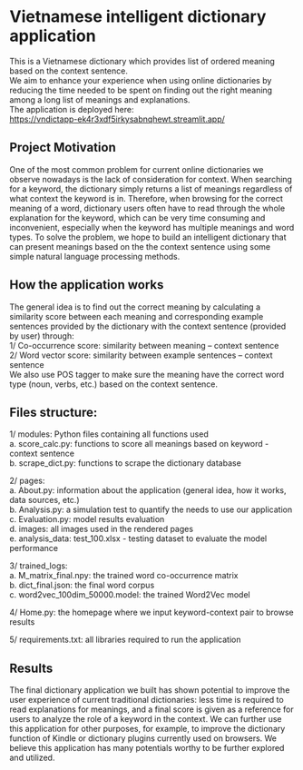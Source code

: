 # Vietnamese intelligent dictionary application
This is a Vietnamese dictionary which provides list of ordered meaning based on the context sentence. <br>
We aim to enhance your experience when using online dictionaries by reducing the time needed to be spent on finding out the right meaning among a long list of meanings and explanations. <br>
The application is deployed here:<br>
https://vndictapp-ek4r3xdf5irkysabnqhewt.streamlit.app/

## Project Motivation
One of the most common problem for current online dictionaries we observe nowadays is the lack of consideration for context. When searching for a keyword, the dictionary simply returns a list of meanings regardless of what context the keyword is in. Therefore, when browsing for the correct meaning of a word, dictionary users often have to read through the whole explanation for the keyword, which can be very time consuming and inconvenient, especially when the keyword has multiple meanings and word types. To solve the problem, we hope to build an intelligent dictionary that can present meanings based on the the context sentence using some simple natural language processing methods.

## How the application works
The general idea is to find out the correct meaning by calculating a similarity score between each meaning and corresponding example sentences provided by the dictionary with the context sentence (provided by user) through: <br>
1/ Co-occurrence score: similarity between meaning – context sentence <br>
2/ Word vector score: similarity between example sentences – context sentence <br>
We also use POS tagger to make sure the meaning have the correct word type (noun, verbs, etc.) based on the context sentence.

## Files structure:
1/ modules: Python files containing all functions used <br>
a. score_calc.py: functions to score all meanings based on keyword - context sentence <br>
b. scrape_dict.py: functions to scrape the dictionary database<br>

2/ pages: <br>
a. About.py: information about the application (general idea, how it works, data sources, etc.) <br>
b. Analysis.py: a simulation test to quantify the needs to use our application <br>
c. Evaluation.py: model results evaluation <br>
d. images: all images used in the rendered pages <br>
e. analysis_data: test_100.xlsx - testing dataset to evaluate the model performance <br>

3/ trained_logs: <br>
a. M_matrix_final.npy: the trained word co-occurrence matrix <br>
b. dict_final.json: the final word corpus <br>
c. word2vec_100dim_50000.model: the trained Word2Vec model <br>

4/ Home.py: the homepage where we input keyword-context pair to browse results <br>

5/ requirements.txt: all libraries required to run the application <br>

## Results
The final dictionary application we built has shown potential to improve the user experience of current traditional dictionaries: less time is required to read explanations for meanings, and a final score is given as a reference for users to analyze the role of a keyword in the context. We can further use this application for other purposes, for example, to improve the dictionary function of Kindle or dictionary plugins currently used on browsers. We believe this application has many potentials worthy to be further explored and utilized.
